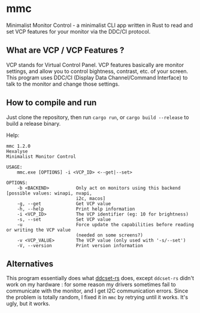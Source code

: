 # mmc
Minimalist Monitor Control - a minimalist CLI app written in Rust to read and set VCP features for your monitor via the DDC/CI protocol.

## What are VCP / VCP Features ?

VCP stands for Virtual Control Panel. VCP features basically are monitor settings, and allow you to control bightness, contrast, etc. of your screen. This program uses DDC/CI (Display Data Channel/Command Interface) to talk to the monitor and change those settings.

## How to compile and run

Just clone the repository, then run `cargo run`, or `cargo build --release` to build a release binary.

Help:

```
mmc 1.2.0
Hexalyse
Minimalist Monitor Control

USAGE:
    mmc.exe [OPTIONS] -i <VCP_ID> <--get|--set>

OPTIONS:
    -b <BACKEND>          Only act on monitors using this backend [possible values: winapi, nvapi,
                          i2c, macos]
    -g, --get             Get VCP value
    -h, --help            Print help information
    -i <VCP_ID>           The VCP identifier (eg: 10 for brightness)
    -s, --set             Set VCP value
    -u                    Force update the capabilities before reading or writing the VCP value
                          (needed on some screens?)
    -v <VCP_VALUE>        The VCP value (only used with '-s/--set')
    -V, --version         Print version information
```

## Alternatives

This program essentially does what [ddcset-rs](https://github.com/arcnmx/ddcset-rs) does, except `ddcset-rs` didn't work on my hardware : for some reason my drivers sometimes fail to communicate with the monitor, and I get I2C communication errors. Since the problem is totally random, I fixed it in `mmc` by retrying until it works. It's ugly, but it works.
